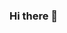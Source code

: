 ### Hi there 👋

<!--
**Behzad-Moradi/Behzad-Moradi** is a ✨ _special_ ✨ repository because its `README.md` (this file) appears on your GitHub profile.

Here are some ideas to get you started:

- 🔭 I’m a lecture at Kermanshsah University of Technology coducting research on Bio-inspired Computing, Macine Learning , and Computer Vision.
- 🌱 I’m currently learning Deep Learning and Tensorflow
- 👯 I’m looking to collaborate on Computer Vision Projects
- 🤔 I’m looking for help with ...
- 💬 Ask me about ...
- 📫 How to reach me: moradi.b.k@gmail.com
- 😄 Pronouns: ...
- ⚡ Fun fact: ...
-->
